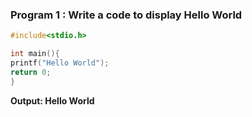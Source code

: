 ### Program 1 : Write a code to display Hello World
```c
#include<stdio.h>

int main(){
printf("Hello World");
return 0;
}
```

**Output: Hello World**
